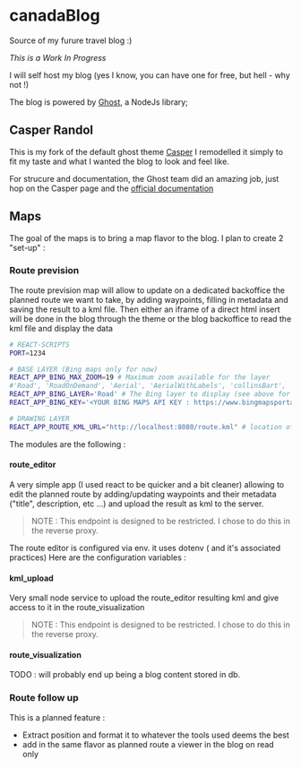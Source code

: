# canadaBlog

Source of my furure travel blog :)

*This is a Work In Progress*

I will self host my blog (yes I know, you can have one for free, but hell - why not !)

The blog is powered by [Ghost](https://ghost.io/), a NodeJs library;

## Casper Randol

This is my fork of the default ghost theme [Casper](https://github.com/TryGhost/Casper)
I remodelled it simply to fit my taste and what I wanted the blog to look and feel like.

For strucure and documentation, the Ghost team did an amazing job, just hop on the Casper page and the [official documentation](https://themes.ghost.org/docs)

## Maps

The goal of the maps is to bring a map flavor to the blog.
I plan to create 2 "set-up" :

### Route prevision

The route prevision map will allow to update on a dedicated backoffice the planned route we want to take, by adding waypoints, filling in metadata and saving the result to a kml file.
Then either an iframe of a direct html insert will be done in the blog through the theme or the blog backoffice to read the kml file and display the data

```bash
# REACT-SCRIPTS
PORT=1234

# BASE LAYER (Bing maps only for now)
REACT_APP_BING_MAX_ZOOM=19 # Maximum zoom available for the layer
#'Road', 'RoadOnDemand', 'Aerial', 'AerialWithLabels', 'collinsBart', 'ordnanceSurvey'
REACT_APP_BING_LAYER='Road' # The Bing layer to display (see above for possibilities)
REACT_APP_BING_KEY='<YOUR BING MAPS API KEY : https://www.bingmapsportal.com/>'

# DRAWING LAYER
REACT_APP_ROUTE_KML_URL="http://localhost:8080/route.kml" # location of the route definition kml file
```

The modules are the following : 
#### route_editor

A very simple app (I used react to be quicker and a bit cleaner) allowing to edit the planned route by adding/updating waypoints and their metadata ("title", description, etc ...) and upload the result as kml to the server.

> NOTE : This endpoint is designed to be restricted. I chose to do this in the reverse proxy.

The route editor is configured via env. it uses dotenv ( and it's associated practices)
Here are the configuration variables :



#### kml_upload

Very small node service to upload the route_editor resulting kml and give access to it in the route_visualization

> NOTE : This endpoint is designed to be restricted. I chose to do this in the reverse proxy.

#### route_visualization

TODO : will probably end up being a blog content stored in db.

### Route follow up

This is a planned feature :
- Extract position and format it to whatever the tools used deems the best
- add in the same flavor as planned route a viewer in the blog on read only